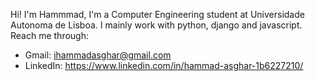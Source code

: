 Hi! I'm Hammmad, I'm a Computer Engineering student at Universidade Autonoma de Lisboa. 
I mainly work with python, django and javascript.
Reach me through:
  - Gmail: ihammadasghar@gmail.com
  - LinkedIn: https://www.linkedin.com/in/hammad-asghar-1b6227210/

